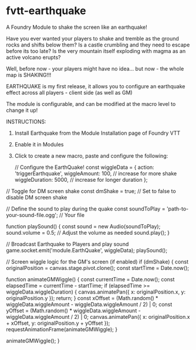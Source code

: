 # fvtt-earthquake
A Foundry Module to shake the screen like an earthquake!


Have you ever wanted your players to shake and tremble as the ground rocks and shifts below them? 
Is a castle crumbling and they need to escape before its too late?
Is the very mountain itself exploding with magma as an active volcano erupts?

Well, before now - your players might have no idea... but now - the whole map is SHAKING!!!

EARTHQUAKE is my first release, it allows you to configure an earthquake effect across all players - client side (as well as GM)

The module is configurable, and can be modified at the macro level to change it up!


INSTRUCTIONS:

1) Install Earthquake from the Module Installation page of Foundry VTT
2) Enable it in Modules
3) Click to create a new macro, paste and configure the following:


   // Configure the EarthQuake!
const wiggleData = {
    action: 'triggerEarthquake',
    wiggleAmount: 100, // increase for more shake
    wiggleDuration: 5000, // increase for longer duration
};

// Toggle for DM screen shake
const dmShake = true; // Set to false to disable DM screen shake

// Define the sound to play during the quake
const soundToPlay = 'path-to-your-sound-file.ogg'; // Your file

function playSound() {
    const sound = new Audio(soundToPlay);
    sound.volume = 0.5; // Adjust the volume as needed
    sound.play();
}

// Broadcast Earthquake to Players and play sound
game.socket.emit('module.EarthQuake', wiggleData);
playSound();

// Screen wiggle logic for the GM's screen (if enabled)
if (dmShake) {
    const originalPosition = canvas.stage.pivot.clone();
    const startTime = Date.now();

   function animateGMWiggle() {
        const currentTime = Date.now();
        const elapsedTime = currentTime - startTime;
        if (elapsedTime >= wiggleData.wiggleDuration) {
            canvas.animatePan({ x: originalPosition.x, y: originalPosition.y });
            return;
        }
        const xOffset = (Math.random() * wiggleData.wiggleAmount - wiggleData.wiggleAmount / 2) | 0;
        const yOffset = (Math.random() * wiggleData.wiggleAmount - wiggleData.wiggleAmount / 2) | 0;
        canvas.animatePan({ x: originalPosition.x + xOffset, y: originalPosition.y + yOffset });
        requestAnimationFrame(animateGMWiggle);
    }

   animateGMWiggle();
}
